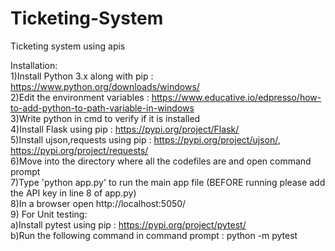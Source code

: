 # Ticketing-System
Ticketing system using apis<br/>

Installation:<br/>
1)Install Python 3.x along with pip : https://www.python.org/downloads/windows/<br/>
2)Edit the environment variables : https://www.educative.io/edpresso/how-to-add-python-to-path-variable-in-windows <br/>
3)Write python in cmd to verify if it is installed <br/>
4)Install Flask using pip : https://pypi.org/project/Flask/<br/>
5)Install ujson,requests using pip : https://pypi.org/project/ujson/, https://pypi.org/project/requests/ <br/>
6)Move into the directory where all the codefiles are and open command prompt <br/>
7)Type 'python app.py' to run the main app file (BEFORE running please add the API key in line 8 of app.py)<br/>
8)In a browser open http://localhost:5050/ <br/>
9) For Unit testing: <br/>
  a)Install pytest using pip : https://pypi.org/project/pytest/ <br/>
  b)Run the following command in command prompt : python -m pytest <br/>
